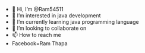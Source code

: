 - 👋 Hi, I’m @Ram54511
- 👀 I’m interested in java development
- 🌱 I’m currently learning java programming language
- 💞️ I’m looking to collaborate on 
- 📫 How to reach me 
- Facebook=Ram Thapa

<!---
Ram54511/Ram54511 is a ✨ special ✨ repository because its `README.md` (this file) appears on your GitHub profile.
You can click the Preview link to take a look at your changes.
--->
